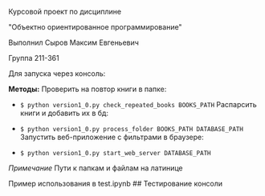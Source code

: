 Курсовой проект по дисциплине 

"Объектно ориентированное программирование"

Выполнил Сыров Максим Евгеньевич

Группа 211-361


Для запуска через консоль:

**Методы:**
Проверить на повтор книги в папке:

- `$ python version1_0.py check_repeated_books BOOKS_PATH`
Распарсить книги и добавить их в бд:

- `$ python version1_0.py process_folder BOOKS_PATH DATABASE_PATH`
Запустить веб-приложение с фильтрами в браузере:

- `$ python version1_0.py start_web_server DATABASE_PATH`

_Примечание_
  Пути к папкам и файлам на латинице
  
Пример использования в test.ipynb ## Тестирование консоли

